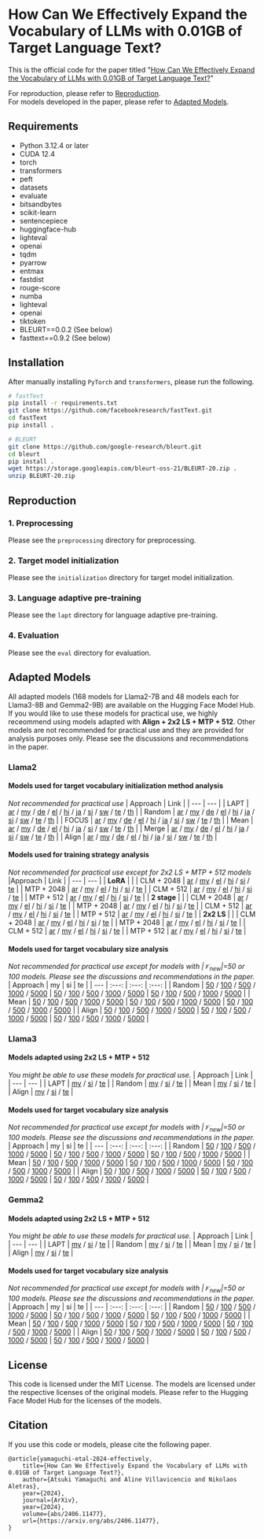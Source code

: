 How Can We Effectively Expand the Vocabulary of LLMs with 0.01GB of Target Language Text?
===

This is the official code for the paper titled "[How Can We Effectively Expand the Vocabulary of LLMs with 0.01GB of Target Language Text?](https://arxiv.org/abs/2406.11477)" 

For reproduction, please refer to [Reproduction](#reproduction).  
For models developed in the paper, please refer to [Adapted Models](#adapted-models).

## Requirements
* Python 3.12.4 or later
* CUDA 12.4
* torch
* transformers
* peft
* datasets
* evaluate
* bitsandbytes
* scikit-learn
* sentencepiece
* huggingface-hub
* lighteval
* openai
* tqdm
* pyarrow
* entmax
* fastdist
* rouge-score
* numba
* lighteval
* openai
* tiktoken
* BLEURT==0.0.2 (See below)
* fasttext==0.9.2 (See below)


## Installation
After manually installing `PyTorch` and `transformers`, please run the following.
```bash
# fastText
pip install -r requirements.txt
git clone https://github.com/facebookresearch/fastText.git
cd fastText
pip install .

# BLEURT
git clone https://github.com/google-research/bleurt.git
cd bleurt
pip install .
wget https://storage.googleapis.com/bleurt-oss-21/BLEURT-20.zip .
unzip BLEURT-20.zip
```

## Reproduction
### 1. Preprocessing
Please see the `preprocessing` directory for preprocessing.

### 2. Target model initialization
Please see the `initialization` directory for target model initialization.

### 3. Language adaptive pre-training
Please see the `lapt` directory for language adaptive pre-training.

### 4. Evaluation
Please see the `eval` directory for evaluation.


## Adapted Models
All adapted models (168 models for Llama2-7B and 48 models each for Llama3-8B and Gemma2-9B) are available on the Hugging Face Model Hub. If you would like to use these models for practical use, we highly receommend using models adapted with **Align + 2x2 LS + MTP + 512**. Other models are not recommended for practical use and they are provided for analysis purposes only. Please see the discussions and recommendations in the paper.


### Llama2

#### Models used for target vocabulary initialization method analysis
*Not recommended for practical use*
| Approach | Link |
| --- | --- |
| LAPT | [ar](https://huggingface.co/atsuki-yamaguchi/Llama-2-7b-hf-ar-30K-lapt) / [my](https://huggingface.co/atsuki-yamaguchi/Llama-2-7b-hf-my-30K-lapt) / [de](https://huggingface.co/atsuki-yamaguchi/Llama-2-7b-hf-de-30K-lapt) / [el](https://huggingface.co/atsuki-yamaguchi/Llama-2-7b-hf-el-30K-lapt) / [hi](https://huggingface.co/atsuki-yamaguchi/Llama-2-7b-hf-hi-30K-lapt) / [ja](https://huggingface.co/atsuki-yamaguchi/Llama-2-7b-hf-ja-30K-lapt) / [si](https://huggingface.co/atsuki-yamaguchi/Llama-2-7b-hf-si-30K-lapt) / [sw](https://huggingface.co/atsuki-yamaguchi/Llama-2-7b-hf-sw-30K-lapt) / [te](https://huggingface.co/atsuki-yamaguchi/Llama-2-7b-hf-te-30K-lapt) / [th](https://huggingface.co/atsuki-yamaguchi/Llama-2-7b-hf-th-30K-lapt) |
| Random | [ar](https://huggingface.co/atsuki-yamaguchi/Llama-2-7b-hf-ar-30K-rand) / [my](https://huggingface.co/atsuki-yamaguchi/Llama-2-7b-hf-my-30K-rand) / [de](https://huggingface.co/atsuki-yamaguchi/Llama-2-7b-hf-de-30K-rand) / [el](https://huggingface.co/atsuki-yamaguchi/Llama-2-7b-hf-el-30K-rand) / [hi](https://huggingface.co/atsuki-yamaguchi/Llama-2-7b-hf-hi-30K-rand) / [ja](https://huggingface.co/atsuki-yamaguchi/Llama-2-7b-hf-ja-30K-rand) / [si](https://huggingface.co/atsuki-yamaguchi/Llama-2-7b-hf-si-30K-rand) / [sw](https://huggingface.co/atsuki-yamaguchi/Llama-2-7b-hf-sw-30K-rand) / [te](https://huggingface.co/atsuki-yamaguchi/Llama-2-7b-hf-te-30K-rand) / [th](https://huggingface.co/atsuki-yamaguchi/Llama-2-7b-hf-th-30K-rand) |
| FOCUS | [ar](https://huggingface.co/atsuki-yamaguchi/Llama-2-7b-hf-ar-30K-focus) / [my](https://huggingface.co/atsuki-yamaguchi/Llama-2-7b-hf-my-30K-focus) / [de](https://huggingface.co/atsuki-yamaguchi/Llama-2-7b-hf-de-30K-focus) / [el](https://huggingface.co/atsuki-yamaguchi/Llama-2-7b-hf-el-30K-focus) / [hi](https://huggingface.co/atsuki-yamaguchi/Llama-2-7b-hf-hi-30K-focus) / [ja](https://huggingface.co/atsuki-yamaguchi/Llama-2-7b-hf-ja-30K-focus) / [si](https://huggingface.co/atsuki-yamaguchi/Llama-2-7b-hf-si-30K-focus) / [sw](https://huggingface.co/atsuki-yamaguchi/Llama-2-7b-hf-sw-30K-focus) / [te](https://huggingface.co/atsuki-yamaguchi/Llama-2-7b-hf-te-30K-focus) / [th](https://huggingface.co/atsuki-yamaguchi/Llama-2-7b-hf-th-30K-focus) |
| Mean | [ar](https://huggingface.co/atsuki-yamaguchi/Llama-2-7b-hf-ar-30K-mean) / [my](https://huggingface.co/atsuki-yamaguchi/Llama-2-7b-hf-my-30K-mean) / [de](https://huggingface.co/atsuki-yamaguchi/Llama-2-7b-hf-de-30K-mean) / [el](https://huggingface.co/atsuki-yamaguchi/Llama-2-7b-hf-el-30K-mean) / [hi](https://huggingface.co/atsuki-yamaguchi/Llama-2-7b-hf-hi-30K-mean) / [ja](https://huggingface.co/atsuki-yamaguchi/Llama-2-7b-hf-ja-30K-mean) / [si](https://huggingface.co/atsuki-yamaguchi/Llama-2-7b-hf-si-30K-mean) / [sw](https://huggingface.co/atsuki-yamaguchi/Llama-2-7b-hf-sw-30K-mean) / [te](https://huggingface.co/atsuki-yamaguchi/Llama-2-7b-hf-te-30K-mean) / [th](https://huggingface.co/atsuki-yamaguchi/Llama-2-7b-hf-th-30K-mean) |
| Merge | [ar](https://huggingface.co/atsuki-yamaguchi/Llama-2-7b-hf-ar-30K-merge) / [my](https://huggingface.co/atsuki-yamaguchi/Llama-2-7b-hf-my-30K-merge) / [de](https://huggingface.co/atsuki-yamaguchi/Llama-2-7b-hf-de-30K-merge) / [el](https://huggingface.co/atsuki-yamaguchi/Llama-2-7b-hf-el-30K-merge) / [hi](https://huggingface.co/atsuki-yamaguchi/Llama-2-7b-hf-hi-30K-merge) / [ja](https://huggingface.co/atsuki-yamaguchi/Llama-2-7b-hf-ja-30K-merge) / [si](https://huggingface.co/atsuki-yamaguchi/Llama-2-7b-hf-si-30K-merge) / [sw](https://huggingface.co/atsuki-yamaguchi/Llama-2-7b-hf-sw-30K-merge) / [te](https://huggingface.co/atsuki-yamaguchi/Llama-2-7b-hf-te-30K-merge) / [th](https://huggingface.co/atsuki-yamaguchi/Llama-2-7b-hf-th-30K-merge) |
| Align | [ar](https://huggingface.co/atsuki-yamaguchi/Llama-2-7b-hf-ar-30K-align) / [my](https://huggingface.co/atsuki-yamaguchi/Llama-2-7b-hf-my-30K-align) / [de](https://huggingface.co/atsuki-yamaguchi/Llama-2-7b-hf-de-30K-align) / [el](https://huggingface.co/atsuki-yamaguchi/Llama-2-7b-hf-el-30K-align) / [hi](https://huggingface.co/atsuki-yamaguchi/Llama-2-7b-hf-hi-30K-align) / [ja](https://huggingface.co/atsuki-yamaguchi/Llama-2-7b-hf-ja-30K-align) / [si](https://huggingface.co/atsuki-yamaguchi/Llama-2-7b-hf-si-30K-align) / [sw](https://huggingface.co/atsuki-yamaguchi/Llama-2-7b-hf-sw-30K-align) / [te](https://huggingface.co/atsuki-yamaguchi/Llama-2-7b-hf-te-30K-align) / [th](https://huggingface.co/atsuki-yamaguchi/Llama-2-7b-hf-th-30K-align) |


#### Models used for training strategy analysis
*Not recommended for practical use except for 2x2 LS + MTP + 512 models*
|Approach  | Link |
| --- | --- |
| **LoRA** | |
| CLM + 2048 | [ar](https://huggingface.co/atsuki-yamaguchi/Llama-2-7b-hf-ar-30K-align) / [my](https://huggingface.co/atsuki-yamaguchi/Llama-2-7b-hf-my-30K-align) / [el](https://huggingface.co/atsuki-yamaguchi/Llama-2-7b-hf-el-30K-align) / [hi](https://huggingface.co/atsuki-yamaguchi/Llama-2-7b-hf-hi-30K-align) / [si](https://huggingface.co/atsuki-yamaguchi/Llama-2-7b-hf-si-30K-align) / [te](https://huggingface.co/atsuki-yamaguchi/Llama-2-7b-hf-te-30K-align) |
| MTP + 2048 | [ar](https://huggingface.co/atsuki-yamaguchi/Llama-2-7b-hf-ar-30K-align-mtp) / [my](https://huggingface.co/atsuki-yamaguchi/Llama-2-7b-hf-my-30K-align-mtp) / [el](https://huggingface.co/atsuki-yamaguchi/Llama-2-7b-hf-el-30K-align-mtp) / [hi](https://huggingface.co/atsuki-yamaguchi/Llama-2-7b-hf-hi-30K-align-mtp) / [si](https://huggingface.co/atsuki-yamaguchi/Llama-2-7b-hf-si-30K-align-mtp) / [te](https://huggingface.co/atsuki-yamaguchi/Llama-2-7b-hf-te-30K-align-mtp) |
| CLM + 512 | [ar](https://huggingface.co/atsuki-yamaguchi/Llama-2-7b-hf-ar-30K-align-512) / [my](https://huggingface.co/atsuki-yamaguchi/Llama-2-7b-hf-my-30K-align-512) / [el](https://huggingface.co/atsuki-yamaguchi/Llama-2-7b-hf-el-30K-align-512) / [hi](https://huggingface.co/atsuki-yamaguchi/Llama-2-7b-hf-hi-30K-align-512) / [si](https://huggingface.co/atsuki-yamaguchi/Llama-2-7b-hf-si-30K-align-512) / [te](https://huggingface.co/atsuki-yamaguchi/Llama-2-7b-hf-te-30K-align-512) |
| MTP + 512 | [ar](https://huggingface.co/atsuki-yamaguchi/Llama-2-7b-hf-ar-30K-align-mtp-512) / [my](https://huggingface.co/atsuki-yamaguchi/Llama-2-7b-hf-my-30K-align-mtp-512) / [el](https://huggingface.co/atsuki-yamaguchi/Llama-2-7b-hf-el-30K-align-mtp-512) / [hi](https://huggingface.co/atsuki-yamaguchi/Llama-2-7b-hf-hi-30K-align-mtp-512) / [si](https://huggingface.co/atsuki-yamaguchi/Llama-2-7b-hf-si-30K-align-mtp-512) / [te](https://huggingface.co/atsuki-yamaguchi/Llama-2-7b-hf-te-30K-align-mtp-512) |
| **2 stage** | |
| CLM + 2048 | [ar](https://huggingface.co/atsuki-yamaguchi/Llama-2-7b-hf-ar-30K-align-2stage) / [my](https://huggingface.co/atsuki-yamaguchi/Llama-2-7b-hf-my-30K-align-2stage) / [el](https://huggingface.co/atsuki-yamaguchi/Llama-2-7b-hf-el-30K-align-2stage) / [hi](https://huggingface.co/atsuki-yamaguchi/Llama-2-7b-hf-hi-30K-align-2stage) / [si](https://huggingface.co/atsuki-yamaguchi/Llama-2-7b-hf-si-30K-align-2stage) / [te](https://huggingface.co/atsuki-yamaguchi/Llama-2-7b-hf-te-30K-align-2stage) |
| MTP + 2048 | [ar](https://huggingface.co/atsuki-yamaguchi/Llama-2-7b-hf-ar-30K-align-2stage-mtp) / [my](https://huggingface.co/atsuki-yamaguchi/Llama-2-7b-hf-my-30K-align-2stage-mtp) / [el](https://huggingface.co/atsuki-yamaguchi/Llama-2-7b-hf-el-30K-align-2stage-mtp) / [hi](https://huggingface.co/atsuki-yamaguchi/Llama-2-7b-hf-hi-30K-align-2stage-mtp) / [si](https://huggingface.co/atsuki-yamaguchi/Llama-2-7b-hf-si-30K-align-2stage-mtp) / [te](https://huggingface.co/atsuki-yamaguchi/Llama-2-7b-hf-te-30K-align-2stage-mtp) |
| CLM + 512 | [ar](https://huggingface.co/atsuki-yamaguchi/Llama-2-7b-hf-ar-30K-align-2stage-512) / [my](https://huggingface.co/atsuki-yamaguchi/Llama-2-7b-hf-my-30K-align-2stage-512) / [el](https://huggingface.co/atsuki-yamaguchi/Llama-2-7b-hf-el-30K-align-2stage-512) / [hi](https://huggingface.co/atsuki-yamaguchi/Llama-2-7b-hf-hi-30K-align-2stage-512) / [si](https://huggingface.co/atsuki-yamaguchi/Llama-2-7b-hf-si-30K-align-2stage-512) / [te](https://huggingface.co/atsuki-yamaguchi/Llama-2-7b-hf-te-30K-align-2stage-512) |
| MTP + 512 | [ar](https://huggingface.co/atsuki-yamaguchi/Llama-2-7b-hf-ar-30K-align-2stage-mtp-512) / [my](https://huggingface.co/atsuki-yamaguchi/Llama-2-7b-hf-my-30K-align-2stage-mtp-512) / [el](https://huggingface.co/atsuki-yamaguchi/Llama-2-7b-hf-el-30K-align-2stage-mtp-512) / [hi](https://huggingface.co/atsuki-yamaguchi/Llama-2-7b-hf-hi-30K-align-2stage-mtp-512) / [si](https://huggingface.co/atsuki-yamaguchi/Llama-2-7b-hf-si-30K-align-2stage-mtp-512) / [te](https://huggingface.co/atsuki-yamaguchi/Llama-2-7b-hf-te-30K-align-2stage-mtp-512) |
| **2x2 LS** | |
| CLM + 2048 | [ar](https://huggingface.co/atsuki-yamaguchi/Llama-2-7b-hf-ar-30K-align-2x2ls) / [my](https://huggingface.co/atsuki-yamaguchi/Llama-2-7b-hf-my-30K-align-2x2ls) / [el](https://huggingface.co/atsuki-yamaguchi/Llama-2-7b-hf-el-30K-align-2x2ls) / [hi](https://huggingface.co/atsuki-yamaguchi/Llama-2-7b-hf-hi-30K-align-2x2ls) / [si](https://huggingface.co/atsuki-yamaguchi/Llama-2-7b-hf-si-30K-align-2x2ls) / [te](https://huggingface.co/atsuki-yamaguchi/Llama-2-7b-hf-te-30K-align-2x2ls) |
| MTP + 2048 | [ar](https://huggingface.co/atsuki-yamaguchi/Llama-2-7b-hf-ar-30K-align-2x2ls-mtp) / [my](https://huggingface.co/atsuki-yamaguchi/Llama-2-7b-hf-my-30K-align-2x2ls-mtp) / [el](https://huggingface.co/atsuki-yamaguchi/Llama-2-7b-hf-el-30K-align-2x2ls-mtp) / [hi](https://huggingface.co/atsuki-yamaguchi/Llama-2-7b-hf-hi-30K-align-2x2ls-mtp) / [si](https://huggingface.co/atsuki-yamaguchi/Llama-2-7b-hf-si-30K-align-2x2ls-mtp) / [te](https://huggingface.co/atsuki-yamaguchi/Llama-2-7b-hf-te-30K-align-2x2ls-mtp) |
| CLM + 512 | [ar](https://huggingface.co/atsuki-yamaguchi/Llama-2-7b-hf-ar-30K-align-2x2ls-512) / [my](https://huggingface.co/atsuki-yamaguchi/Llama-2-7b-hf-my-30K-align-2x2ls-512) / [el](https://huggingface.co/atsuki-yamaguchi/Llama-2-7b-hf-el-30K-align-2x2ls-512) / [hi](https://huggingface.co/atsuki-yamaguchi/Llama-2-7b-hf-hi-30K-align-2x2ls-512) / [si](https://huggingface.co/atsuki-yamaguchi/Llama-2-7b-hf-si-30K-align-2x2ls-512) / [te](https://huggingface.co/atsuki-yamaguchi/Llama-2-7b-hf-te-30K-align-2x2ls-512) |
| MTP + 512 | [ar](https://huggingface.co/atsuki-yamaguchi/Llama-2-7b-hf-ar-30K-align-2x2ls-mtp-512) / [my](https://huggingface.co/atsuki-yamaguchi/Llama-2-7b-hf-my-30K-align-2x2ls-mtp-512) / [el](https://huggingface.co/atsuki-yamaguchi/Llama-2-7b-hf-el-30K-align-2x2ls-mtp-512) / [hi](https://huggingface.co/atsuki-yamaguchi/Llama-2-7b-hf-hi-30K-align-2x2ls-mtp-512) / [si](https://huggingface.co/atsuki-yamaguchi/Llama-2-7b-hf-si-30K-align-2x2ls-mtp-512) / [te](https://huggingface.co/atsuki-yamaguchi/Llama-2-7b-hf-te-30K-align-2x2ls-mtp-512) |


#### Models used for target vocabulary size analysis
*Not recommended for practical use except for models with $|\mathcal{V}_\text{new}|$=50 or 100 models. Please see the discussions and recommendations in the paper.*
| Approach | my | si | te |
| --- | :---: | :---: | :---: |
| Random | [50](https://huggingface.co/atsuki-yamaguchi/Llama-2-7b-hf-my-30K-50-rand-2x2ls-mtp-512) / [100](https://huggingface.co/atsuki-yamaguchi/Llama-2-7b-hf-my-30K-rand-2x2ls-mtp-512) / [500](https://huggingface.co/atsuki-yamaguchi/Llama-2-7b-hf-my-30K-500-rand-2x2ls-mtp-512) / [1000](https://huggingface.co/atsuki-yamaguchi/Llama-2-7b-hf-my-30K-1000-rand-2x2ls-mtp-512) / [5000](https://huggingface.co/atsuki-yamaguchi/Llama-2-7b-hf-my-30K-5000-rand-2x2ls-mtp-512) | [50](https://huggingface.co/atsuki-yamaguchi/Llama-2-7b-hf-si-30K-50-rand-2x2ls-mtp-512) / [100](https://huggingface.co/atsuki-yamaguchi/Llama-2-7b-hf-si-30K-rand-2x2ls-mtp-512) / [500](https://huggingface.co/atsuki-yamaguchi/Llama-2-7b-hf-si-30K-500-rand-2x2ls-mtp-512) / [1000](https://huggingface.co/atsuki-yamaguchi/Llama-2-7b-hf-si-30K-1000-rand-2x2ls-mtp-512) / [5000](https://huggingface.co/atsuki-yamaguchi/Llama-2-7b-hf-si-30K-5000-rand-2x2ls-mtp-512) | [50](https://huggingface.co/atsuki-yamaguchi/Llama-2-7b-hf-te-30K-50-rand-2x2ls-mtp-512) / [100](https://huggingface.co/atsuki-yamaguchi/Llama-2-7b-hf-te-30K-rand-2x2ls-mtp-512) / [500](https://huggingface.co/atsuki-yamaguchi/Llama-2-7b-hf-te-30K-500-rand-2x2ls-mtp-512) / [1000](https://huggingface.co/atsuki-yamaguchi/Llama-2-7b-hf-te-30K-1000-rand-2x2ls-mtp-512) / [5000](https://huggingface.co/atsuki-yamaguchi/Llama-2-7b-hf-te-30K-5000-rand-2x2ls-mtp-512) |
| Mean | [50](https://huggingface.co/atsuki-yamaguchi/Llama-2-7b-hf-my-30K-50-mean-2x2ls-mtp-512) / [100](https://huggingface.co/atsuki-yamaguchi/Llama-2-7b-hf-my-30K-mean-2x2ls-mtp-512) / [500](https://huggingface.co/atsuki-yamaguchi/Llama-2-7b-hf-my-30K-500-mean-2x2ls-mtp-512) / [1000](https://huggingface.co/atsuki-yamaguchi/Llama-2-7b-hf-my-30K-1000-mean-2x2ls-mtp-512) / [5000](https://huggingface.co/atsuki-yamaguchi/Llama-2-7b-hf-my-30K-5000-mean-2x2ls-mtp-512) | [50](https://huggingface.co/atsuki-yamaguchi/Llama-2-7b-hf-si-30K-50-mean-2x2ls-mtp-512) / [100](https://huggingface.co/atsuki-yamaguchi/Llama-2-7b-hf-si-30K-mean-2x2ls-mtp-512) / [500](https://huggingface.co/atsuki-yamaguchi/Llama-2-7b-hf-si-30K-500-mean-2x2ls-mtp-512) / [1000](https://huggingface.co/atsuki-yamaguchi/Llama-2-7b-hf-si-30K-1000-mean-2x2ls-mtp-512) / [5000](https://huggingface.co/atsuki-yamaguchi/Llama-2-7b-hf-si-30K-5000-mean-2x2ls-mtp-512) | [50](https://huggingface.co/atsuki-yamaguchi/Llama-2-7b-hf-te-30K-50-mean-2x2ls-mtp-512) / [100](https://huggingface.co/atsuki-yamaguchi/Llama-2-7b-hf-te-30K-mean-2x2ls-mtp-512) / [500](https://huggingface.co/atsuki-yamaguchi/Llama-2-7b-hf-te-30K-500-mean-2x2ls-mtp-512) / [1000](https://huggingface.co/atsuki-yamaguchi/Llama-2-7b-hf-te-30K-1000-mean-2x2ls-mtp-512) / [5000](https://huggingface.co/atsuki-yamaguchi/Llama-2-7b-hf-te-30K-5000-mean-2x2ls-mtp-512) |
| Align | [50](https://huggingface.co/atsuki-yamaguchi/Llama-2-7b-hf-my-30K-50-align-2x2ls-mtp-512) / [100](https://huggingface.co/atsuki-yamaguchi/Llama-2-7b-hf-my-30K-align-2x2ls-mtp-512) / [500](https://huggingface.co/atsuki-yamaguchi/Llama-2-7b-hf-my-30K-500-align-2x2ls-mtp-512) / [1000](https://huggingface.co/atsuki-yamaguchi/Llama-2-7b-hf-my-30K-1000-align-2x2ls-mtp-512) / [5000](https://huggingface.co/atsuki-yamaguchi/Llama-2-7b-hf-my-30K-5000-align-2x2ls-mtp-512) | [50](https://huggingface.co/atsuki-yamaguchi/Llama-2-7b-hf-si-30K-50-align-2x2ls-mtp-512) / [100](https://huggingface.co/atsuki-yamaguchi/Llama-2-7b-hf-si-30K-align-2x2ls-mtp-512) / [500](https://huggingface.co/atsuki-yamaguchi/Llama-2-7b-hf-si-30K-500-align-2x2ls-mtp-512) / [1000](https://huggingface.co/atsuki-yamaguchi/Llama-2-7b-hf-si-30K-1000-align-2x2ls-mtp-512) / [5000](https://huggingface.co/atsuki-yamaguchi/Llama-2-7b-hf-si-30K-5000-align-2x2ls-mtp-512) | [50](https://huggingface.co/atsuki-yamaguchi/Llama-2-7b-hf-te-30K-50-align-2x2ls-mtp-512) / [100](https://huggingface.co/atsuki-yamaguchi/Llama-2-7b-hf-te-30K-align-2x2ls-mtp-512) / [500](https://huggingface.co/atsuki-yamaguchi/Llama-2-7b-hf-te-30K-500-align-2x2ls-mtp-512) / [1000](https://huggingface.co/atsuki-yamaguchi/Llama-2-7b-hf-te-30K-1000-align-2x2ls-mtp-512) / [5000](https://huggingface.co/atsuki-yamaguchi/Llama-2-7b-hf-te-30K-5000-align-2x2ls-mtp-512) |


### Llama3
#### Models adapted using 2x2 LS + MTP + 512
*You might be able to use these models for practical use.*
| Approach | Link |
| --- | --- |
| LAPT | [my](https://huggingface.co/atsuki-yamaguchi/Llama-3-8B-my-30K-lapt) / [si](https://huggingface.co/atsuki-yamaguchi/Llama-3-8B-si-30K-lapt) / [te](https://huggingface.co/atsuki-yamaguchi/Llama-3-8B-te-30K-lapt) |
| Random | [my](https://huggingface.co/atsuki-yamaguchi/Llama-3-8B-my-30K-100-rand) / [si](https://huggingface.co/atsuki-yamaguchi/Llama-3-8B-si-30K-100-rand) / [te](https://huggingface.co/atsuki-yamaguchi/Llama-3-8B-te-30K-100-rand) |
| Mean | [my](https://huggingface.co/atsuki-yamaguchi/Llama-3-8B-my-30K-100-mean) / [si](https://huggingface.co/atsuki-yamaguchi/Llama-3-8B-si-30K-100-mean) / [te](https://huggingface.co/atsuki-yamaguchi/Llama-3-8B-te-30K-100-mean) |
| Align | [my](https://huggingface.co/atsuki-yamaguchi/Llama-3-8B-my-30K-100-align) / [si](https://huggingface.co/atsuki-yamaguchi/Llama-3-8B-si-30K-100-align) / [te](https://huggingface.co/atsuki-yamaguchi/Llama-3-8B-te-30K-100-align) |


#### Models used for target vocabulary size analysis
*Not recommended for practical use except for models with $|\mathcal{V}_\text{new}|$=50 or 100 models. Please see the discussions and recommendations in the paper.*
| Approach | my | si | te |
| --- | :---: | :---: | :---: |
| Random | [50](https://huggingface.co/atsuki-yamaguchi/Llama-3-8B-my-30K-50-rand) / [100](https://huggingface.co/atsuki-yamaguchi/Llama-3-8B-my-30K-100-rand) / [500](https://huggingface.co/atsuki-yamaguchi/Llama-3-8B-my-30K-500-rand) / [1000](https://huggingface.co/atsuki-yamaguchi/Llama-3-8B-my-30K-1000-rand) / [5000](https://huggingface.co/atsuki-yamaguchi/Llama-3-8B-my-30K-5000-rand) | [50](https://huggingface.co/atsuki-yamaguchi/Llama-3-8B-si-30K-50-rand) / [100](https://huggingface.co/atsuki-yamaguchi/Llama-3-8B-si-30K-100-rand) / [500](https://huggingface.co/atsuki-yamaguchi/Llama-3-8B-si-30K-500-rand) / [1000](https://huggingface.co/atsuki-yamaguchi/Llama-3-8B-si-30K-1000-rand) / [5000](https://huggingface.co/atsuki-yamaguchi/Llama-3-8B-si-30K-5000-rand) | [50](https://huggingface.co/atsuki-yamaguchi/Llama-3-8B-te-30K-50-rand) / [100](https://huggingface.co/atsuki-yamaguchi/Llama-3-8B-te-30K-100-rand) / [500](https://huggingface.co/atsuki-yamaguchi/Llama-3-8B-te-30K-500-rand) / [1000](https://huggingface.co/atsuki-yamaguchi/Llama-3-8B-te-30K-1000-rand) / [5000](https://huggingface.co/atsuki-yamaguchi/Llama-3-8B-te-30K-5000-rand) |
| Mean | [50](https://huggingface.co/atsuki-yamaguchi/Llama-3-8B-my-30K-50-mean) / [100](https://huggingface.co/atsuki-yamaguchi/Llama-3-8B-my-30K-100-mean) / [500](https://huggingface.co/atsuki-yamaguchi/Llama-3-8B-my-30K-500-mean) / [1000](https://huggingface.co/atsuki-yamaguchi/Llama-3-8B-my-30K-1000-mean) / [5000](https://huggingface.co/atsuki-yamaguchi/Llama-3-8B-my-30K-5000-mean) | [50](https://huggingface.co/atsuki-yamaguchi/Llama-3-8B-si-30K-50-mean) / [100](https://huggingface.co/atsuki-yamaguchi/Llama-3-8B-si-30K-100-mean) / [500](https://huggingface.co/atsuki-yamaguchi/Llama-3-8B-si-30K-500-mean) / [1000](https://huggingface.co/atsuki-yamaguchi/Llama-3-8B-si-30K-1000-mean) / [5000](https://huggingface.co/atsuki-yamaguchi/Llama-3-8B-si-30K-5000-mean) | [50](https://huggingface.co/atsuki-yamaguchi/Llama-3-8B-te-30K-50-mean) / [100](https://huggingface.co/atsuki-yamaguchi/Llama-3-8B-te-30K-100-mean) / [500](https://huggingface.co/atsuki-yamaguchi/Llama-3-8B-te-30K-500-mean) / [1000](https://huggingface.co/atsuki-yamaguchi/Llama-3-8B-te-30K-1000-mean) / [5000](https://huggingface.co/atsuki-yamaguchi/Llama-3-8B-te-30K-5000-mean) |
| Align | [50](https://huggingface.co/atsuki-yamaguchi/Llama-3-8B-my-30K-50-align) / [100](https://huggingface.co/atsuki-yamaguchi/Llama-3-8B-my-30K-100-align) / [500](https://huggingface.co/atsuki-yamaguchi/Llama-3-8B-my-30K-500-align) / [1000](https://huggingface.co/atsuki-yamaguchi/Llama-3-8B-my-30K-1000-align) / [5000](https://huggingface.co/atsuki-yamaguchi/Llama-3-8B-my-30K-5000-align) | [50](https://huggingface.co/atsuki-yamaguchi/Llama-3-8B-si-30K-50-align) / [100](https://huggingface.co/atsuki-yamaguchi/Llama-3-8B-si-30K-100-align) / [500](https://huggingface.co/atsuki-yamaguchi/Llama-3-8B-si-30K-500-align) / [1000](https://huggingface.co/atsuki-yamaguchi/Llama-3-8B-si-30K-1000-align) / [5000](https://huggingface.co/atsuki-yamaguchi/Llama-3-8B-si-30K-5000-align) | [50](https://huggingface.co/atsuki-yamaguchi/Llama-3-8B-te-30K-50-align) / [100](https://huggingface.co/atsuki-yamaguchi/Llama-3-8B-te-30K-100-align) / [500](https://huggingface.co/atsuki-yamaguchi/Llama-3-8B-te-30K-500-align) / [1000](https://huggingface.co/atsuki-yamaguchi/Llama-3-8B-te-30K-1000-align) / [5000](https://huggingface.co/atsuki-yamaguchi/Llama-3-8B-te-30K-5000-align) |



### Gemma2
#### Models adapted using 2x2 LS + MTP + 512
*You might be able to use these models for practical use.*
| Approach | Link |
| --- | --- |
| LAPT | [my](https://huggingface.co/atsuki-yamaguchi/gemma-2-9b-my-30K-lapt) / [si](https://huggingface.co/atsuki-yamaguchi/gemma-2-9b-si-30K-lapt) / [te](https://huggingface.co/atsuki-yamaguchi/gemma-2-9b-te-30K-lapt) |
| Random | [my](https://huggingface.co/atsuki-yamaguchi/gemma-2-9b-my-30K-rand) / [si](https://huggingface.co/atsuki-yamaguchi/gemma-2-9b-si-30K-rand) / [te](https://huggingface.co/atsuki-yamaguchi/gemma-2-9b-te-30K-rand) |
| Mean | [my](https://huggingface.co/atsuki-yamaguchi/gemma-2-9b-my-30K-mean) / [si](https://huggingface.co/atsuki-yamaguchi/gemma-2-9b-si-30K-mean) / [te](https://huggingface.co/atsuki-yamaguchi/gemma-2-9b-te-30K-mean) |
| Align | [my](https://huggingface.co/atsuki-yamaguchi/gemma-2-9b-my-30K-align) / [si](https://huggingface.co/atsuki-yamaguchi/gemma-2-9b-si-30K-align) / [te](https://huggingface.co/atsuki-yamaguchi/gemma-2-9b-te-30K-align) |

#### Models used for target vocabulary size analysis
*Not recommended for practical use except for models with $|\mathcal{V}_\text{new}|$=50 or 100 models. Please see the discussions and recommendations in the paper.*
| Approach | my | si | te |
| --- | :---: | :---: | :---: |
| Random | [50](https://huggingface.co/atsuki-yamaguchi/gemma-2-9b-my-30K-50-rand) / [100](https://huggingface.co/atsuki-yamaguchi/gemma-2-9b-my-30K-rand) / [500](https://huggingface.co/atsuki-yamaguchi/gemma-2-9b-my-30K-500-rand) / [1000](https://huggingface.co/atsuki-yamaguchi/gemma-2-9b-my-30K-1000-rand) / [5000](https://huggingface.co/atsuki-yamaguchi/gemma-2-9b-my-30K-5000-rand) | [50](https://huggingface.co/atsuki-yamaguchi/gemma-2-9b-si-30K-50-rand) / [100](https://huggingface.co/atsuki-yamaguchi/gemma-2-9b-si-30K-rand) / [500](https://huggingface.co/atsuki-yamaguchi/gemma-2-9b-si-30K-500-rand) / [1000](https://huggingface.co/atsuki-yamaguchi/gemma-2-9b-si-30K-1000-rand) / [5000](https://huggingface.co/atsuki-yamaguchi/gemma-2-9b-si-30K-5000-rand) | [50](https://huggingface.co/atsuki-yamaguchi/gemma-2-9b-te-30K-50-rand) / [100](https://huggingface.co/atsuki-yamaguchi/gemma-2-9b-te-30K-rand) / [500](https://huggingface.co/atsuki-yamaguchi/gemma-2-9b-te-30K-500-rand) / [1000](https://huggingface.co/atsuki-yamaguchi/gemma-2-9b-te-30K-1000-rand) / [5000](https://huggingface.co/atsuki-yamaguchi/gemma-2-9b-te-30K-5000-rand) |
| Mean | [50](https://huggingface.co/atsuki-yamaguchi/gemma-2-9b-my-30K-50-mean) / [100](https://huggingface.co/atsuki-yamaguchi/gemma-2-9b-my-30K-mean) / [500](https://huggingface.co/atsuki-yamaguchi/gemma-2-9b-my-30K-500-mean) / [1000](https://huggingface.co/atsuki-yamaguchi/gemma-2-9b-my-30K-1000-mean) / [5000](https://huggingface.co/atsuki-yamaguchi/gemma-2-9b-my-30K-5000-mean) | [50](https://huggingface.co/atsuki-yamaguchi/gemma-2-9b-si-30K-50-mean) / [100](https://huggingface.co/atsuki-yamaguchi/gemma-2-9b-si-30K-mean) / [500](https://huggingface.co/atsuki-yamaguchi/gemma-2-9b-si-30K-500-mean) / [1000](https://huggingface.co/atsuki-yamaguchi/gemma-2-9b-si-30K-1000-mean) / [5000](https://huggingface.co/atsuki-yamaguchi/gemma-2-9b-si-30K-5000-mean) | [50](https://huggingface.co/atsuki-yamaguchi/gemma-2-9b-te-30K-50-mean) / [100](https://huggingface.co/atsuki-yamaguchi/gemma-2-9b-te-30K-mean) / [500](https://huggingface.co/atsuki-yamaguchi/gemma-2-9b-te-30K-500-mean) / [1000](https://huggingface.co/atsuki-yamaguchi/gemma-2-9b-te-30K-1000-mean) / [5000](https://huggingface.co/atsuki-yamaguchi/gemma-2-9b-te-30K-5000-mean) |
| Align | [50](https://huggingface.co/atsuki-yamaguchi/gemma-2-9b-my-30K-50-align) / [100](https://huggingface.co/atsuki-yamaguchi/gemma-2-9b-my-30K-align) / [500](https://huggingface.co/atsuki-yamaguchi/gemma-2-9b-my-30K-500-align) / [1000](https://huggingface.co/atsuki-yamaguchi/gemma-2-9b-my-30K-1000-align) / [5000](https://huggingface.co/atsuki-yamaguchi/gemma-2-9b-my-30K-5000-align) | [50](https://huggingface.co/atsuki-yamaguchi/gemma-2-9b-si-30K-50-align) / [100](https://huggingface.co/atsuki-yamaguchi/gemma-2-9b-si-30K-align) / [500](https://huggingface.co/atsuki-yamaguchi/gemma-2-9b-si-30K-500-align) / [1000](https://huggingface.co/atsuki-yamaguchi/gemma-2-9b-si-30K-1000-align) / [5000](https://huggingface.co/atsuki-yamaguchi/gemma-2-9b-si-30K-5000-align) | [50](https://huggingface.co/atsuki-yamaguchi/gemma-2-9b-te-30K-50-align) / [100](https://huggingface.co/atsuki-yamaguchi/gemma-2-9b-te-30K-align) / [500](https://huggingface.co/atsuki-yamaguchi/gemma-2-9b-te-30K-500-align) / [1000](https://huggingface.co/atsuki-yamaguchi/gemma-2-9b-te-30K-1000-align) / [5000](https://huggingface.co/atsuki-yamaguchi/gemma-2-9b-te-30K-5000-align) |



## License
This code is licensed under the MIT License. The models are licensed under the respective licenses of the original models. Please refer to the Hugging Face Model Hub for the licenses of the models.

## Citation
If you use this code or models, please cite the following paper.
```
@article{yamaguchi-etal-2024-effectively,
    title={How Can We Effectively Expand the Vocabulary of LLMs with 0.01GB of Target Language Text?}, 
    author={Atsuki Yamaguchi and Aline Villavicencio and Nikolaos Aletras},
    year={2024},
    journal={ArXiv},
    year={2024},
    volume={abs/2406.11477},
    url={https://arxiv.org/abs/2406.11477}, 
}
```
